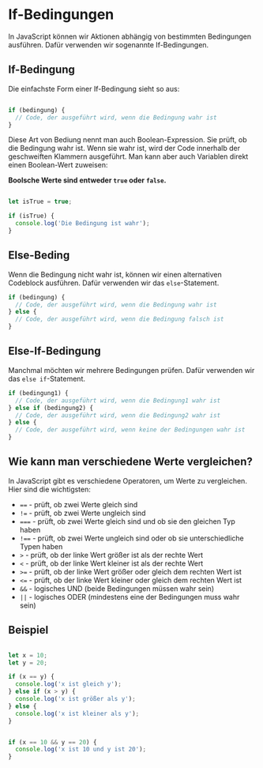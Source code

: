 # If-Bedingungen

In JavaScript können wir Aktionen abhängig von bestimmten Bedingungen ausführen. Dafür verwenden wir sogenannte If-Bedingungen.

## If-Bedingung

Die einfachste Form einer If-Bedingung sieht so aus:

```javascript

if (bedingung) {
  // Code, der ausgeführt wird, wenn die Bedingung wahr ist
}

```

Diese Art von Bediung nennt man auch Boolean-Expression. Sie prüft, ob die Bedingung wahr ist. Wenn sie wahr ist, wird der Code innerhalb der geschweiften Klammern ausgeführt.
Man kann aber auch Variablen direkt einen Boolean-Wert zuweisen:

**Boolsche Werte sind entweder `true` oder `false`.**

```javascript

let isTrue = true;

if (isTrue) {
  console.log('Die Bedingung ist wahr');
}

```

## Else-Beding

Wenn die Bedingung nicht wahr ist, können wir einen alternativen Codeblock ausführen. Dafür verwenden wir das `else`-Statement.

```javascript
if (bedingung) {
  // Code, der ausgeführt wird, wenn die Bedingung wahr ist
} else {
  // Code, der ausgeführt wird, wenn die Bedingung falsch ist
}
```

## Else-If-Bedingung

Manchmal möchten wir mehrere Bedingungen prüfen. Dafür verwenden wir das `else if`-Statement.

```javascript
if (bedingung1) {
  // Code, der ausgeführt wird, wenn die Bedingung1 wahr ist
} else if (bedingung2) {
  // Code, der ausgeführt wird, wenn die Bedingung2 wahr ist
} else {
  // Code, der ausgeführt wird, wenn keine der Bedingungen wahr ist
}
```

## Wie kann man verschiedene Werte vergleichen?

In JavaScript gibt es verschiedene Operatoren, um Werte zu vergleichen. Hier sind die wichtigsten:

- `==` - prüft, ob zwei Werte gleich sind
- `!=` - prüft, ob zwei Werte ungleich sind
- `===` - prüft, ob zwei Werte gleich sind und ob sie den gleichen Typ haben
- `!==` - prüft, ob zwei Werte ungleich sind oder ob sie unterschiedliche Typen haben
- `>` - prüft, ob der linke Wert größer ist als der rechte Wert
- `<` - prüft, ob der linke Wert kleiner ist als der rechte Wert
- `>=` - prüft, ob der linke Wert größer oder gleich dem rechten Wert ist
- `<=` - prüft, ob der linke Wert kleiner oder gleich dem rechten Wert ist
- `&&` - logisches UND (beide Bedingungen müssen wahr sein)
- `||` - logisches ODER (mindestens eine der Bedingungen muss wahr sein)

## Beispiel

```javascript

let x = 10;
let y = 20;

if (x == y) {
  console.log('x ist gleich y');
} else if (x > y) {
  console.log('x ist größer als y');
} else {
  console.log('x ist kleiner als y');
}


if (x == 10 && y == 20) {
  console.log('x ist 10 und y ist 20');
}
```
